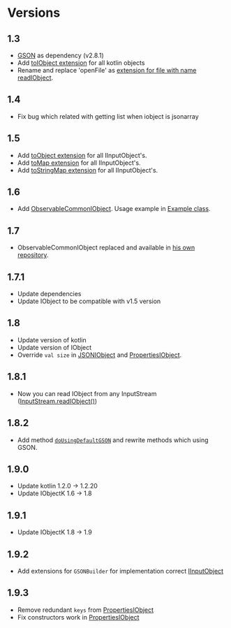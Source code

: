 # Versions

## 1.3

* [GSON](https://github.com/google/gson) as dependency (v2.8.1)
* Add [toIObject extension](src/main/kotlin/com/github/insanusmokrassar/IObjectKRealisations/Extensions.kt) for all kotlin objects
* Rename and replace 'openFile' as [extension for file with name readIObject](src/main/kotlin/com/github/insanusmokrassar/IObjectKRealisations/Extensions.kt).

## 1.4

* Fix bug which related with getting list when iobject is jsonarray

## 1.5

* Add [toObject extension](src/main/kotlin/com/github/insanusmokrassar/IObjectKRealisations/Extensions.kt) for all IInputObject's.
* Add [toMap extension](src/main/kotlin/com/github/insanusmokrassar/IObjectKRealisations/Extensions.kt) for all IInputObject's.
* Add [toStringMap extension](src/main/kotlin/com/github/insanusmokrassar/IObjectKRealisations/Extensions.kt) for all IInputObject's.

## 1.6

* Add [ObservableCommonIObject](src/main/kotlin/com/github/insanusmokrassar/IObjectKRealisations/ObservableIObject.kt).
Usage example in [Example class](src/main/kotlin/com/github/insanusmokrassar/IObjectKRealisations/Example.kt).

## 1.7

* ObservableCommonIObject replaced and available in [his own repository](https://github.com/InsanusMokrassar/IObjectKObservable).

## 1.7.1

* Update dependencies
* Update IObject to be compatible with v1.5 version

## 1.8

* Update version of kotlin
* Update version of IObject
* Override `val size` in [JSONIObject](src/main/kotlin/com/github/insanusmokrassar/IObjectKRealisations/JSONIObject.kt) 
and [PropertiesIObject](src/main/kotlin/com/github/insanusmokrassar/IObjectKRealisations/PropertiesIObject.kt).

## 1.8.1

* Now you can read IObject from any InputStream
([InputStream.readIObject()](src/main/kotlin/com/github/insanusmokrassar/IObjectKRealisations/Extensions.kt))

## 1.8.2

* Add method [`doUsingDefaultGSON`](src/main/kotlin/com/github/insanusmokrassar/IObjectKRealisations/Extensions.kt) and
rewrite methods which using GSON.

## 1.9.0

* Update kotlin 1.2.0 -> 1.2.20
* Update IObjectK 1.6 -> 1.8

## 1.9.1

* Update IObjectK 1.8 -> 1.9

## 1.9.2

* Add extensions for `GSONBuilder` for implementation correct [IInputObject](src/main/kotlin/com/github/insanusmokrassar/IObjectKRealisations/Extensions.kt#72)

## 1.9.3

* Remove redundant `keys` from [PropertiesIObject](src/main/kotlin/com/github/insanusmokrassar/IObjectKRealisations/PropertiesIObject.kt)
* Fix constructors work in [PropertiesIObject](src/main/kotlin/com/github/insanusmokrassar/IObjectKRealisations/PropertiesIObject.kt)
